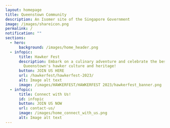 ```yaml
---
layout: homepage
title: Queenstown Community
description: An Isomer site of the Singapore Government
image: /images/shareicon.png
permalink: /
notification: ""
sections:
  - hero:
      background: /images/home_header.png
  - infopic:
      title: Hawker Fest
      description: Embark on a culinary adventure and celebrate the best of
        Queenstown's hawker culture and heritage!
      button: JOIN US HERE
      url: /hawkerfest/hawkerfest-2023/
      alt: Image alt text
      image: /images/HAWKERFEST/HAWKERFEST 2023/hawkerfest_banner.png
  - infopic:
      title: Connect with Us!
      id: infopic
      button: JOIN US NOW
      url: contact-us/
      image: /images/home_connect_with_us.png
      alt: Image alt text
---
```

